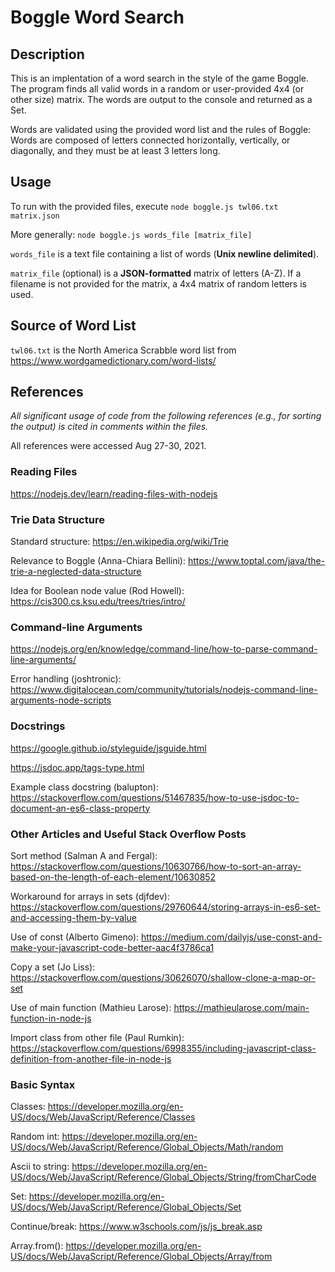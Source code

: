 # Boggle Word Search

## Description

This is an implentation of a word search in the style of the game Boggle. 
The program finds all valid words in a random or user-provided 4x4 (or other size) 
matrix. The words are output to the console and returned as a Set.

Words are validated using the provided word list and the rules of Boggle:
Words are composed of letters connected horizontally, vertically, or diagonally, 
and they must be at least 3 letters long.

## Usage

To run with the provided files, execute
`node boggle.js twl06.txt matrix.json`

More generally:
`node boggle.js words_file [matrix_file]`

`words_file` is a text file containing a list of words (**Unix newline delimited**).

`matrix_file` (optional) is a **JSON-formatted** matrix of letters (A-Z).
If a filename is not provided for the matrix, a 4x4 matrix of random letters is used.
 
## Source of Word List

`twl06.txt` is the North America Scrabble word list from https://www.wordgamedictionary.com/word-lists/

## References

_All significant usage of code from the following references (e.g., for sorting the output) is cited in
comments within the files._

All references were accessed Aug 27-30, 2021.

### Reading Files
https://nodejs.dev/learn/reading-files-with-nodejs

### Trie Data Structure
Standard structure: https://en.wikipedia.org/wiki/Trie

Relevance to Boggle (Anna-Chiara Bellini): https://www.toptal.com/java/the-trie-a-neglected-data-structure

Idea for Boolean node value (Rod Howell): https://cis300.cs.ksu.edu/trees/tries/intro/

### Command-line Arguments

https://nodejs.org/en/knowledge/command-line/how-to-parse-command-line-arguments/

Error handling (joshtronic): https://www.digitalocean.com/community/tutorials/nodejs-command-line-arguments-node-scripts

### Docstrings
https://google.github.io/styleguide/jsguide.html

https://jsdoc.app/tags-type.html

Example class docstring (balupton): https://stackoverflow.com/questions/51467835/how-to-use-jsdoc-to-document-an-es6-class-property

### Other Articles and Useful Stack Overflow Posts

Sort method (Salman A and Fergal): https://stackoverflow.com/questions/10630766/how-to-sort-an-array-based-on-the-length-of-each-element/10630852

Workaround for arrays in sets (djfdev): https://stackoverflow.com/questions/29760644/storing-arrays-in-es6-set-and-accessing-them-by-value

Use of const (Alberto Gimeno): https://medium.com/dailyjs/use-const-and-make-your-javascript-code-better-aac4f3786ca1

Copy a set (Jo Liss): https://stackoverflow.com/questions/30626070/shallow-clone-a-map-or-set

Use of main function (Mathieu Larose): https://mathieularose.com/main-function-in-node-js

Import class from other file (Paul Rumkin): https://stackoverflow.com/questions/6998355/including-javascript-class-definition-from-another-file-in-node-js

### Basic Syntax
Classes: https://developer.mozilla.org/en-US/docs/Web/JavaScript/Reference/Classes

Random int: https://developer.mozilla.org/en-US/docs/Web/JavaScript/Reference/Global_Objects/Math/random

Ascii to string: https://developer.mozilla.org/en-US/docs/Web/JavaScript/Reference/Global_Objects/String/fromCharCode

Set: https://developer.mozilla.org/en-US/docs/Web/JavaScript/Reference/Global_Objects/Set

Continue/break: https://www.w3schools.com/js/js_break.asp

Array.from(): https://developer.mozilla.org/en-US/docs/Web/JavaScript/Reference/Global_Objects/Array/from
